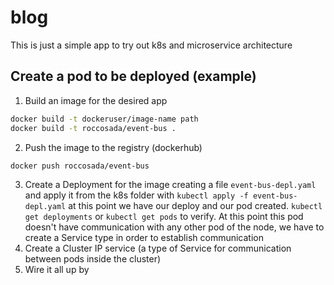 # blog
This is just a simple app to try out k8s and microservice architecture

## Create a pod to be deployed (example)
1. Build an image for the desired app
```bash
docker build -t dockeruser/image-name path
docker build -t roccosada/event-bus .
```
2. Push the image to the registry (dockerhub)
```bash
docker push roccosada/event-bus
```
3. Create a Deployment for the image creating a file `event-bus-depl.yaml` and apply it from the k8s folder
with `kubectl apply -f event-bus-depl.yaml` at this point we have our deploy and our pod created.
`kubectl get deployments` or `kubectl get pods` to verify.
At this point this pod doesn't have communication with any other pod of the node, we have to create a Service type in
order to establish communication
4. Create a Cluster IP service (a type of Service for communication between pods inside the cluster)
5. Wire it all up by
